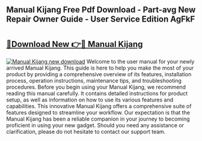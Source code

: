 ## Manual Kijang Free Pdf Download - Part-avg New Repair Owner Guide - User Service Edition AgFkF

# <h2><a href="http://bc48774.oget.top/?id=Manual+Kijang">🔗Download New 👉🔴 Manual Kijang</a></h2>

[![Manual Kijang new download](https://i.imgur.com/5g1atiW.png)](http://bc48774.oget.top/?id=Manual+Kijang)
Welcome to the user manual for your newly arrived Manual Kijang. This guide is here to help you make the most of your product by providing a comprehensive overview of its features, installation process, operation instructions, maintenance tips, and troubleshooting procedures. Before you begin using your Manual Kijang, we recommend reading this manual carefully. It contains detailed instructions for product setup, as well as information on how to use its various features and capabilities. This innovative Manual Kijang offers a comprehensive suite of features designed to streamline your workflow. Our expectation is that the Manual Kijang has been a reliable companion in your journey to becoming proficient in using your new gadget. Should you need any assistance or clarification, please do not hesitate to contact our support team.
